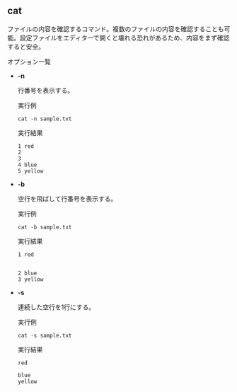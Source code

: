 [](ファイル名はコマンド名.md)
## cat
ファイルの内容を確認するコマンド。複数のファイルの内容を確認することも可能。設定ファイルをエディターで開くと壊れる恐れがあるため、内容をまず確認すると安全。

オプション一覧


- **-n**
  
  行番号を表示する。

  実行例 [](変更しない)
  
  ```
  cat -n sample.txt
  ```


  実行結果　[](変更しない)


  ```
  1 red
  2 
  3
  4 blue
  5 yellow
  ```
- **-b** 
    
  空行を飛ばして行番号を表示する。
  
  実行例　[](変更しない)
  
  ```
  cat -b sample.txt
  ```


  実行結果　[](変更しない)


  ```
  1 red


  2 blue
  3 yellow
  ```
- **-s** 
    
  連続した空行を1行にする。
  
  実行例　[](変更しない)
  
  ```
  cat -s sample.txt
  ```


  実行結果　[](変更しない)


  ```
  red

  blue
  yellow
  ```